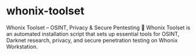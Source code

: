 # whonix-toolset
Whonix Toolset – OSINT, Privacy &amp; Secure Pentesting  🚀 Whonix Toolset is an automated installation script that sets up essential tools for OSINT, Darknet research, privacy, and secure penetration testing on Whonix Workstation. 

